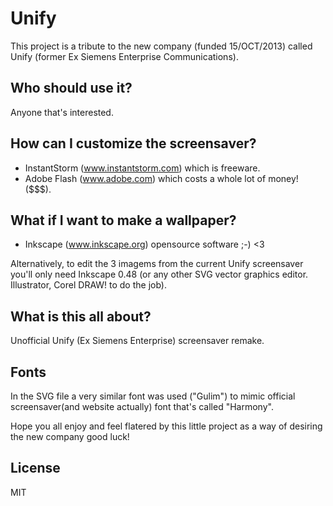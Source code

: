 Unify
=====

This project is a tribute to the new company (funded 15/OCT/2013) called Unify (former Ex Siemens Enterprise Communications).


Who should use it?
------------------
Anyone that's interested.


How can I customize the screensaver?
------------------------------------

- InstantStorm (www.instantstorm.com) which is freeware.
- Adobe Flash (www.adobe.com) which costs a whole lot of money! ($$$).


What if I want to make a wallpaper?
-----------------------------------
- Inkscape (www.inkscape.org) opensource software ;-) <3

Alternatively, to edit the 3 imagems from the current Unify screensaver you'll only need Inkscape 0.48 (or any other SVG vector graphics editor. Illustrator, Corel DRAW! to do the job).


What is this all about?
-----------------------
Unofficial Unify (Ex Siemens Enterprise) screensaver remake.


Fonts
-----
In the SVG file a very similar font was used ("Gulim") to mimic official screensaver(and website actually) font that's called "Harmony".

Hope you all enjoy and feel flatered by this little project as a way of desiring the new company good luck!


License
-------
MIT